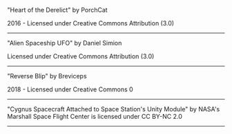 "Heart of the Derelict"
by PorchCat

2016 - Licensed under
Creative Commons
Attribution (3.0)

---

"Alien Spaceship UFO"
by Daniel Simion

Licensed under
Creative Commons
Attribution (3.0)

---

"Reverse Blip"
by Breviceps

2018 - Licensed under
Creative Commons 0

---

"Cygnus Spacecraft Attached to Space Station's Unity Module" 
by NASA's Marshall Space Flight Center
is licensed under CC BY-NC 2.0

---

